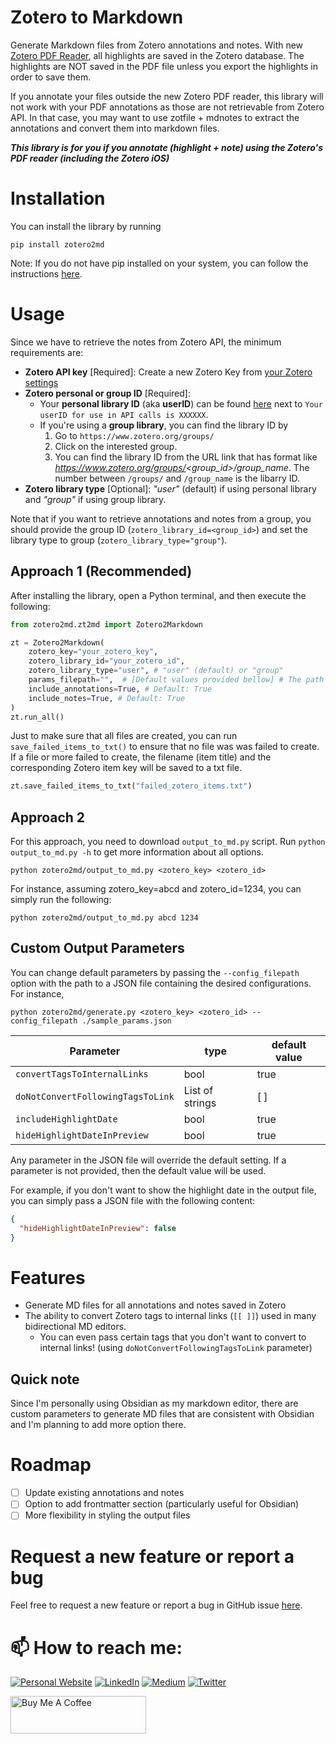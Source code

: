 # Zotero to Markdown

Generate Markdown files from Zotero annotations and notes. 
With new [Zotero PDF Reader](https://www.zotero.org/support/pdf_reader_preview), all highlights are saved in the Zotero database.
The highlights are NOT saved in the PDF file unless you export the highlights in order to save them.

If you annotate your files outside the new Zotero PDF reader, this library will not work with your PDF annotations as those are not retrievable from Zotero API.
In that case, you may want to use zotfile + mdnotes to extract the annotations and convert them into markdown files.

**_This library is for you if you annotate (highlight + note) using the Zotero's PDF reader (including the Zotero iOS)_**

# Installation 
You can install the library by running 
```shell
pip install zotero2md
```

Note: If you do not have pip installed on your system, you can follow the instructions [here](https://pip.pypa.io/en/stable/installation/).

# Usage
Since we have to retrieve the notes from Zotero API, the minimum requirements are:
* **Zotero API key** [Required]: Create a new Zotero Key from [your Zotero settings](https://www.zotero.org/settings/keys)
* **Zotero personal or group ID** [Required]: 
    * Your **personal library ID** (aka **userID**) can be found [here](https://www.zotero.org/settings/key) next to `Your userID for use in API calls is XXXXXX`.
    * If you're using a **group library**, you can find the library ID by 
        1. Go to `https://www.zotero.org/groups/`
        2. Click on the interested group.
        3. You can find the library ID from the URL link that has format like *https://www.zotero.org/groups/<group_id>/group_name*. The number between `/groups/` and `/group_name` is the libarry ID. 
* **Zotero library type** [Optional]: *"user"* (default) if using personal library and *"group"* if using group library.

Note that if you want to retrieve annotations and notes from a group, you should provide the group ID (`zotero_library_id=<group_id>`) and set the library type to group (`zotero_library_type="group"`).

## Approach 1 (Recommended)
After installing the library, open a Python terminal, and then execute the following:
```python 
from zotero2md.zt2md import Zotero2Markdown

zt = Zotero2Markdown(
    zotero_key="your_zotero_key",  
    zotero_library_id="your_zotero_id", 
    zotero_library_type="user", # "user" (default) or "group"
    params_filepath="",  # [Default values provided bellow] # The path to JSON file containing the custom parameters (See Section Custom Output Parameters).
    include_annotations=True, # Default: True
    include_notes=True, # Default: True
)
zt.run_all()
```
Just to make sure that all files are created, you can run `save_failed_items_to_txt()` to ensure that no file was 
was failed to create. If a file or more failed to create, the filename (item title) and the corresponding Zotero 
item key will be saved to a txt file. 
```python
zt.save_failed_items_to_txt("failed_zotero_items.txt")
```

## Approach 2
For this approach, you need to download `output_to_md.py` script. 
Run `python output_to_md.py -h` to get more information about all options. 
```shell
python zotero2md/output_to_md.py <zotero_key> <zotero_id>
```

For instance, assuming zotero_key=abcd and zotero_id=1234, you can simply run the following:
```shell
python zotero2md/output_to_md.py abcd 1234
```


## Custom Output Parameters
You can change default parameters by passing the `--config_filepath` option with the path to a
JSON file containing the desired configurations. For instance,

```shell
python zotero2md/generate.py <zotero_key> <zotero_id> --config_filepath ./sample_params.json
```

| Parameter                         | type            | default value |
|-----------------------------------|-----------------|---------------|
| `convertTagsToInternalLinks`      | bool            | true          |
| `doNotConvertFollowingTagsToLink` | List of strings | \[ \]         |
| `includeHighlightDate`            | bool            | true          |
| `hideHighlightDateInPreview`      | bool            | true          |


Any parameter in the JSON file will override the default setting. 
If a parameter is not provided, then the default value will be used. 

For example, if you don't want to show the highlight date in the output file, you can simply pass
a JSON file with the following content:
```json
{
  "hideHighlightDateInPreview": false
}
```

# Features
- Generate MD files for all annotations and notes saved in Zotero
- The ability to convert Zotero tags to internal links (`[[ ]]`) used in many bidirectional MD editors.
  - You can even pass certain tags that you don't want to convert to internal links! (using `doNotConvertFollowingTagsToLink` parameter)

## Quick note
Since I'm personally using Obsidian as my markdown editor, there are custom parameters to generate MD files that are consistent with Obsidian and I'm planning to add more option there. 


# Roadmap
- [ ] Update existing annotations and notes
- [ ] Option to add frontmatter section (particularly useful for Obsidian)
- [ ] More flexibility in styling the output files 

# Request a new feature or report a bug
Feel free to request a new feature or report a bug in GitHub issue [here](https://github.com/e-alizadeh/Zotero2MD/issues).

# 📫 How to reach me:
<a href="https://ealizadeh.com" target="_blank"><img alt="Personal Website" src="https://img.shields.io/badge/Personal%20Website-%2312100E.svg?&style=for-the-badge&logoColor=white" /></a>
<a href="https://www.linkedin.com/in/alizadehesmaeil/" target="_blank"><img alt="LinkedIn" src="https://img.shields.io/badge/linkedin-%230077B5.svg?&style=for-the-badge&logo=linkedin&logoColor=white" /></a>
<a href="https://medium.com/@ealizadeh" target="_blank"><img alt="Medium" src="https://img.shields.io/badge/medium-%2312100E.svg?&style=for-the-badge&logo=medium&logoColor=white" /></a>
<a href="https://twitter.com/intent/follow?screen_name=es_alizadeh&tw_p=followbutton" target="_blank"><img alt="Twitter" src="https://img.shields.io/badge/twitter-%231DA1F2.svg?&style=for-the-badge&logo=twitter&logoColor=white" /></a>

<a href="https://www.buymeacoffee.com/ealizadeh" target="_blank"><img src="https://cdn.buymeacoffee.com/buttons/v2/default-blue.png" alt="Buy Me A Coffee" style="height: 60px !important;width: 217px !important;" ></a>
